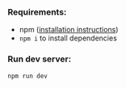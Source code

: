 ### Requirements:

- npm ([installation instructions](https://docs.npmjs.com/downloading-and-installing-node-js-and-npm/))
- `npm i` to install dependencies

### Run dev server:

```
npm run dev
```
